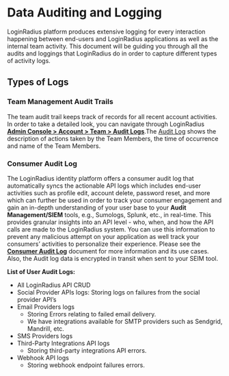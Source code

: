 # Data Auditing and Logging
 
LoginRadius platform produces extensive logging for every interaction happening between end-users and LoginRadius applications as well as the internal team activity. This document will be guiding you through all the audits and loggings that LoginRadius do in order to capture different types of activity logs.

## Types of Logs

### Team Management Audit Trails

The team audit trail keeps track of records for all recent account activities. In order to take a detailed look, you can navigate through LoginRadius [**Admin Console > Account > Team > Audit Logs**](https://adminconsole.loginradius.com/account/team/audit-logs).The [Audit Log](/api/v2/admin-console/team-management/audit-logs/#audit-logs) shows the description of actions taken by the Team Members, the time of occurrence and name of the  Team Members.


### Consumer Audit Log

The LoginRadius identity platform offers a consumer audit log that automatically syncs the actionable API logs which includes end-user activities such as profile edit, account delete, password reset, and more which can further be used in order to track your consumer engagement and gain an in-depth understanding of your user base  to your **Audit Management/SIEM** tools, e.g., Sumologs, Splunk, etc., in real-time. This provides granular insights into an API level - who, when, and how the API calls are made to the LoginRadius system. You can use this information to prevent any malicious attempt on your application as well track your consumers’ activities to personalize their experience. Please see the [**Consumer Audit Log**](/security/data-management/consumer-audit-log/) document for more information and its use cases. Also, the Audit log data is encrypted in transit when sent to your SEIM tool.

**List of User Audit Logs:**

- All LoginRadius API CRUD
- Social Provider APIs logs: Storing logs on failures from the social provider API’s
- Email Providers logs
  - Storing Errors relating to failed email delivery.
  - We have integrations available for SMTP providers such as Sendgrid, Mandrill, etc.
- SMS Providers logs
- Third-Party Integrations API logs
  - Storing third-party integrations API errors.
- Webhook API logs
  - Storing webhook endpoint failures errors.


